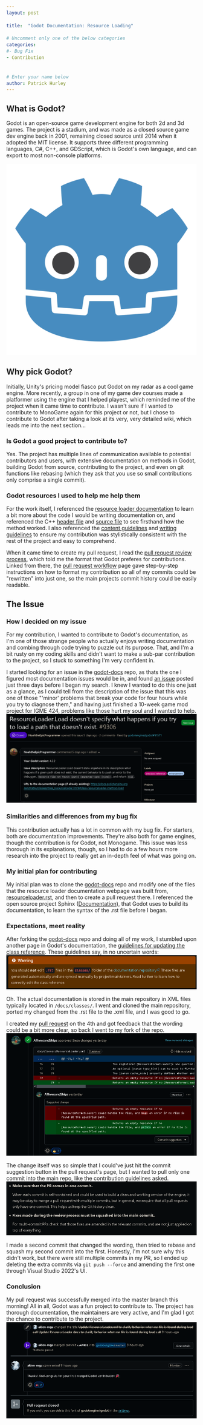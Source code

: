 ```yaml
---
layout: post

title:  "Godot Documentation: Resource Loading"

# Uncomment only one of the below categories
categories: 
#- Bug Fix
- Contribution


# Enter your name below
author: Patrick Hurley
---
```


## What is Godot?
Godot is an open-source game development engine for both 2d and 3d games.  The project is a stadium, and was made as a closed source game dev engine back in 2001, remaining closed source until 2014 when it adopted the MIT license.  It supports three different programming languages, C#, C++, and GDScript, which is Godot's own language, and can export to most non-console platforms.

![godot logo](../assets/2024-05-06-patrick-hurley-godot-contribution/godot-logo.webp)

## Why pick Godot?
Initially, Unity's pricing model fiasco put Godot on my radar as a cool game engine.  More recently, a group in one of my game dev courses made a platformer using the engine that I helped playest, which reminded me of the project when it came time to contribute.  I wasn't sure if I wanted to contribute to MonoGame again for this project or not, but I chose to contribute to Godot after taking a look at its very, very detailed wiki, which leads me into the next section...

### Is Godot a good project to contribute to?
Yes.  The project has multiple lines of communication available to potential contributors and users, with extensive documentation on methods in Godot, building Godot from source, contributing to the project, and even on git functions like rebasing (which they ask that you use so small contributions only comprise a single commit).  

### Godot resources I used to help me help them
For the work itself, I referenced the [resource loader documentation](https://docs.godotengine.org/en/latest/classes/class_resourceloader.html) to learn a bit more about the code I would be writing documentation on, and referenced the C++ [header file](https://github.com/godotengine/godot/blob/7cdad333114e6765351ed0facb48db228ef29b7b/core/io/resource_loader.h#L74) and [source file](https://github.com/godotengine/godot/blob/7cdad333114e6765351ed0facb48db228ef29b7b/core/io/resource_loader.cpp#L147) to see firsthand how the method worked.  I also referenced the [content guidelines](https://docs.godotengine.org/en/latest/contributing/documentation/content_guidelines.html) and [writing guidelines](https://docs.godotengine.org/en/latest/contributing/documentation/docs_writing_guidelines.html) to ensure my contribution was stylistically consistent with the rest of the project and easy to comprehend.

When it came time to create my pull request, I read the [pull request review process](https://docs.godotengine.org/en/latest/contributing/workflow/pr_review_guidelines.html), which told me the format that Godot preferes for contributions.  Linked from there, the [pull request workflow](https://docs.godotengine.org/en/latest/contributing/workflow/pr_workflow.html#doc-pr-workflow) page gave step-by-step instructions on how to format my contribution so all of my commits could be "rewritten" into just one, so the main projects commit history could be easily readable.

## The Issue
### How I decided on my issue
For my contribution, I wanted to contribute to Godot's documentation, as I'm one of those strange people who actually enjoys writing documentation and combing through code trying to puzzle out its purpose.  That, and I'm a bit rusty on my coding skills and didn't want to make a sub-par contribution to the project, so I stuck to something I'm very confident in.

I started looking for an issue in the [godot-docs](https://github.com/godotengine/godot-docs) repo, as thats the one I figured most documentation issues would be in, and found [an issue](https://github.com/godotengine/godot-docs/issues/9306) posted just three days before I began my search.  I knew I wanted to do this one just as a glance, as I could tell from the description of the issue that this was one of those "'minor' problems that break your code for four hours while you try to diagnose them," and having just finished a 10-week game mod project for IGME 424, problems like those hurt my soul and I wanted to help.
![the godot-docs issue](../assets/2024-05-06-patrick-hurley-godot-contribution/the-issue.png)

### Similarities and differences from my bug fix
This contribution actually has a lot in common with my bug fix.  For starters, both are documentation improvements.  They're also both for game engines, though the contribution is for Godot, not Monogame.  This issue was less thorough in its explanations, though, so I had to do a few hours more research into the project to really get an in-depth feel of what was going on.

### My initial plan for contributing
My initial plan was to clone the [godot-docs](https://github.com/godotengine/godot-docs) repo and modify one of the files that the resource loader documentation webpage was built from, [resourceloader.rst](https://github.com/godotengine/godot-docs/blob/master/classes/class_resourceloader.rst), and then to create a pull request there.  I referenced the open source project Sphinx ([Documentation](https://www.sphinx-doc.org/en/master/)), that Godot uses to build its documentation, to learn the syntax of the .rst file before I began.

### Expectations, meet reality
After forking the [godot-docs](https://github.com/godotengine/godot-docs) repo and doing all of my work, I stumbled upon another page in Godot's documentation, the [guidelines for updating the class reference](https://docs.godotengine.org/en/latest/contributing/documentation/updating_the_class_reference.html#doc-updating-the-class-reference).  These guidelines say, in no uncertain words:
![my first roadblock](../assets/2024-05-06-patrick-hurley-godot-contribution/expectations-meet-reality.png)

Oh.  The actual documentation is stored in the main repository in XML files typically located in `/docs/classes/`.  I went and cloned the main repository, ported my changed from the .rst file to the .xml file, and I was good to go.

I created my [pull request](https://github.com/godotengine/godot/pull/91571) on the 4th and got feedback that the wording could be a bit more clear, so back I went to my fork of the repo.
![feedback recieved](../assets/2024-05-06-patrick-hurley-godot-contribution/feedback.png)

The change itself was so simple that I could've just hit the commit suggestion button in the pull request's page, but I wanted to pull only one commit into the main repo, like the contribution guidelines asked.
![contriution rules-one commit please](../assets/2024-05-06-patrick-hurley-godot-contribution/commit-etiquette.png)

I made a second commit that changed the wording, then tried to rebase and squash my second commit into the first.  Honestly, I'm not sure why this didn't work, but there were still multiple commits in my PR, so I ended up deleting the extra commits via `git push --force` and amending the first one through Visual Studio 2022's UI.
### Conclusion
My pull request was successfully merged into the master branch this morning!  All in all, Godot was a fun project to contribute to.  The project has thorough documentation, the maintainers are very active, and I'm glad I got the chance to contribute to the project.
![feedback recieved](../assets/2024-05-06-patrick-hurley-godot-contribution/merged.png)

